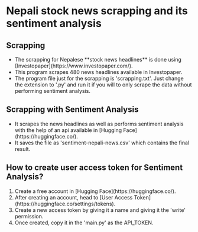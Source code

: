 # Nepali stock news scrapping and its sentiment analysis
## Scrapping
<ul>
  <li>
    The scrapping for Nepalese **stock news headlines** is done using [Investopaper](https://www.investopaper.com/).
  </li>
  <li>
    This program scrapes 480 news headlines available in Investopaper.
  </li>
  <li>
    The program file just for the scrapping is 'scrapping.txt'. Just change the extension to '.py' and run it if you will to only scrape the data without performing sentiment analysis.
  </li>
</ul>

## Scrapping with Sentiment Analysis
<ul>
  <li>
    It scrapes the news headlines as well as performs sentiment analysis with the help of an api available in [Hugging Face](https://huggingface.co/).
  </li>
  <li>
    It saves the file as 'sentiment-nepali-news.csv' which contains the final result.
  </li>  
</ul>

## How to create user access token for Sentiment Analysis?
<ol>
  <li>
    Create a free account in [Hugging Face](https://huggingface.co/).
  </li>
  <li>
    After creating an account, head to [User Access Token](https://huggingface.co/settings/tokens).
  </li>
  <li>
    Create a new access token by giving it a name and giving it the 'write' permission.
  </li>
  <li>
    Once created, copy it in the 'main.py' as the API_TOKEN.
  </li>
</ol>

